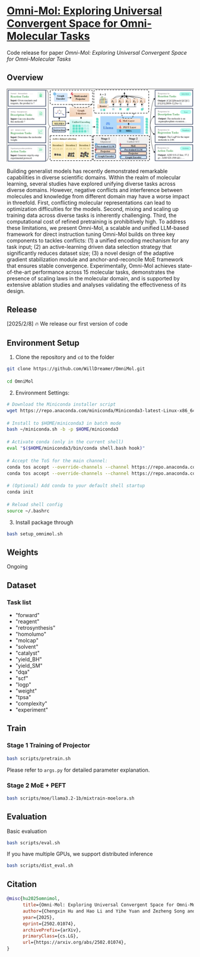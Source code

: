 # [Omni-Mol: Exploring Universal Convergent Space for Omni-Molecular Tasks](https://arxiv.org/abs/2502.01074)

Code release for paper *Omni-Mol: Exploring Universal Convergent Space for Omni-Molecular Tasks*


## Overview
![main](assests/main.png)

Building generalist models has recently demonstrated remarkable capabilities in diverse scientific domains. Within the realm of molecular learning, several studies have explored unifying diverse tasks across diverse domains. However, negative conflicts and interference between molecules and knowledge from different domain may have a worse impact in threefold. First, conflicting molecular representations can lead to optimization difficulties for the models. Second, mixing and scaling up training data across diverse tasks is inherently challenging. Third, the computational cost of refined pretraining is prohibitively high. To address these limitations, we present Omni-Mol, a scalable and unified LLM-based framework for direct instruction tuning Omni-Mol builds on three key components to tackles conflicts: (1) a unified encoding mechanism for any task input; (2) an active-learning driven data selection strategy that significantly reduces dataset size; (3) a novel design of the adaptive gradient stabilization module and anchor-and-reconcile MoE framework that ensures stable convergence. Experimentally, Omni-Mol achieves state-of-the-art performance across 15 molecular tasks, demonstrates the presence of scaling laws in the molecular domain, and is supported by extensive ablation studies and analyses validating the effectiveness of its design.

## Release
[2025/2/8] 🔥 We release our first version of code

## Environment Setup
1. Clone the repository and `cd` to the folder

```bash
git clone https://github.com/WillDreamer/OmniMol.git

cd OmniMol
```
2. Environment Settings:

```bash
# Download the Miniconda installer script
wget https://repo.anaconda.com/miniconda/Miniconda3-latest-Linux-x86_64.sh -O ~/miniconda.sh

# Install to $HOME/miniconda3 in batch mode
bash ~/miniconda.sh -b -p $HOME/miniconda3

# Activate conda (only in the current shell)
eval "$($HOME/miniconda3/bin/conda shell.bash hook)"

# Accept the ToS for the main channel:
conda tos accept --override-channels --channel https://repo.anaconda.com/pkgs/main
conda tos accept --override-channels --channel https://repo.anaconda.com/pkgs/r

# (Optional) Add conda to your default shell startup
conda init

# Reload shell config
source ~/.bashrc
```

3. Install package through 
```bash
bash setup_omnimol.sh
```

## Weights
Ongoing

## Dataset
### Task list
- "forward"
- "reagent"
- "retrosynthesis"
-  "homolumo"
- "molcap"
- "solvent"
- "catalyst"
- "yield_BH"
- "yield_SM"
- "dqa"
- "scf"
- "logp"
- "weight"
- "tpsa"
- "complexity"
- "experiment"


## Train
### Stage 1 Training of Projector
```bash
bash scripts/pretrain.sh
```
Please refer to `args.py` for detailed parameter explanation.

### Stage 2 MoE + PEFT
```bash 
bash scripts/moe/llama3.2-1b/mixtrain-moelora.sh
```

## Evaluation
Basic evaluation
```bash
bash scripts/eval.sh
```

If you have multiple GPUs, we support distributed inference
```bash
bash scripts/dist_eval.sh
```

## Citation
```bibtex
@misc{hu2025omnimol,
      title={Omni-Mol: Exploring Universal Convergent Space for Omni-Molecular Tasks}, 
      author={Chengxin Hu and Hao Li and Yihe Yuan and Zezheng Song and Haixin Wang},
      year={2025},
      eprint={2502.01074},
      archivePrefix={arXiv},
      primaryClass={cs.LG},
      url={https://arxiv.org/abs/2502.01074}, 
}
```
